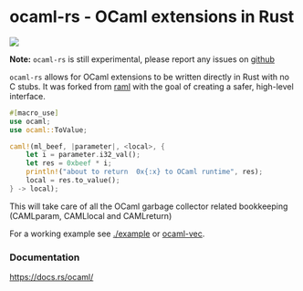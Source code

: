 # ocaml-rs - OCaml extensions in Rust

<a href="https://crates.io/crates/ocaml">
    <img src="https://img.shields.io/crates/v/ocaml.svg">
</a>

**Note:** `ocaml-rs` is still experimental, please report any issues on [github](https://github.com/zshipko/ocaml-rs/issues)

`ocaml-rs` allows for OCaml extensions to be written directly in Rust with no C stubs. It was forked from [raml](https://crates.io/crates/raml) with the goal of creating a safer, high-level interface.

```rust
#[macro_use]
use ocaml;
use ocaml::ToValue;

caml!(ml_beef, |parameter|, <local>, {
    let i = parameter.i32_val();
    let res = 0xbeef * i;
    println!("about to return  0x{:x} to OCaml runtime", res);
    local = res.to_value();
} -> local);
```

This will take care of all the OCaml garbage collector related bookkeeping (CAMLparam, CAMLlocal and CAMLreturn)

For a working example see [./example](https://github.com/zshipko/ocaml-rs/blob/master/example) or [ocaml-vec](https://github.com/zshipko/ocaml-vec).

### Documentation

https://docs.rs/ocaml/

